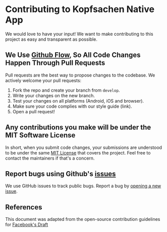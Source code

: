# Contributing to Kopfsachen Native App

We would love to have your input! We want to make contributing to this project as easy and transparent as possible.

## We Use [Github Flow](https://docs.github.com/en/get-started/quickstart/github-flow), So All Code Changes Happen Through Pull Requests
Pull requests are the best way to propose changes to the codebase. We actively welcome your pull requests:

1. Fork the repo and create your branch from `develop`.
2. Write your changes on the new branch.
3. Test your changes on all platforms (Android, iOS and browser).
4. Make sure your code complies with our style guide (link).
5. Open a pull request!

## Any contributions you make will be under the MIT Software License
In short, when you submit code changes, your submissions are understood to be under the same [MIT License](https://github.com/ProgPrak-Native-App/react-native-app/blob/develop/LICENSE.md) that covers the project. Feel free to contact the maintainers if that's a concern.

## Report bugs using Github's [issues](https://github.com/ProgPrak-Native-App/react-native-app/issues)
We use GitHub issues to track public bugs. Report a bug by [opening a new issue](https://github.com/ProgPrak-Native-App/react-native-app/issues/new).

## References
This document was adapted from the open-source contribution guidelines for [Facebook's Draft](https://github.com/facebook/draft-js/blob/main/CONTRIBUTING.md)
